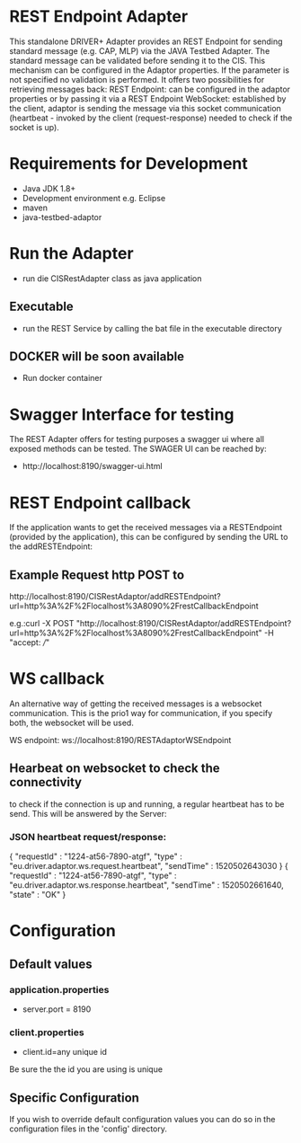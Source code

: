 # REST Endpoint Adapter
This standalone DRIVER+ Adapter provides an REST Endpoint for sending standard message (e.g. CAP, MLP) via the JAVA Testbed Adapter.
The standard message can be validated before sending it to the CIS. This mechanism can be configured in the Adaptor properties. If the parameter is not specified no validation is performed.
It offers two possibilities for retrieving messages back:
REST Endpoint: can be configured in the adaptor properties or by passing it via a REST Endpoint
WebSocket: established by the client, adaptor is sending the message via this socket communication (heartbeat - invoked by the client (request-response) needed to check if the socket is up).

# Requirements for Development

* Java JDK 1.8+
* Development environment e.g. Eclipse
* maven
* java-testbed-adaptor

# Run the Adapter
* run die CISRestAdapter class as java application

## Executable
* run the REST Service by calling the bat file in the executable directory

## DOCKER will be soon available
* Run docker container

# Swagger Interface for testing
The REST Adapter offers for testing purposes a swagger ui where all exposed methods can be tested.
The SWAGER UI can be reached by:
* http://localhost:8190/swagger-ui.html

# REST Endpoint callback
If the application wants to get the received messages via a RESTEndpoint (provided by the application), this can
be configured by sending the URL to the addRESTEndpoint:

## Example Request http POST to
http://localhost:8190/CISRestAdaptor/addRESTEndpoint?url=http%3A%2F%2Flocalhost%3A8090%2FrestCallbackEndpoint

e.g.:curl -X POST "http://localhost:8190/CISRestAdaptor/addRESTEndpoint?url=http%3A%2F%2Flocalhost%3A8090%2FrestCallbackEndpoint" -H "accept: */*"

# WS callback
An alternative way of getting the received messages is a websocket communication.
This is the prio1 way for communication, if you specify both, the websocket will be used.

WS endpoint:
ws://localhost:8190/RESTAdaptorWSEndpoint

## Hearbeat on websocket to check the connectivity
to check if the connection is up and running, a regular heartbeat has to be send. This will be answered by the Server:

### JSON heartbeat request/response:
{
  "requestId" : "1224-at56-7890-atgf",
  "type" : "eu.driver.adaptor.ws.request.heartbeat",
  "sendTime" : 1520502643030
}
{
  "requestId" : "1224-at56-7890-atgf",
  "type" : "eu.driver.adaptor.ws.response.heartbeat",
  "sendTime" : 1520502661640,
  "state" : "OK"
}

# Configuration

## Default values
### application.properties
* server.port = 8190

### client.properties
* client.id=any unique id

Be sure the the id you are using is unique


## Specific Configuration

If you wish to override default configuration values you can do so in the configuration files in the 'config' directory.
